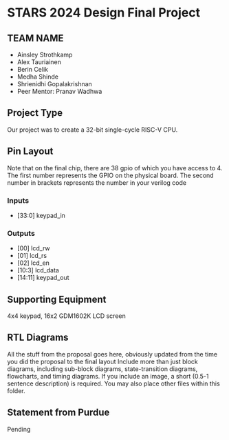 # STARS 2024 Design Final Project

## TEAM NAME
* Ainsley Strothkamp
* Alex Tauriainen
* Berin Celik
* Medha Shinde
* Shrienidhi Gopalakrishnan
* Peer Mentor: Pranav Wadhwa

## Project Type
Our project was to create a 32-bit single-cycle RISC-V CPU.

## Pin Layout
Note that on the final chip, there are 38 gpio of which you have access to 4.
The first number represents the GPIO on the physical board. The second number
in brackets represents the number in your verilog code

### Inputs
* [33:0] keypad_in

### Outputs
* [00] lcd_rw
* [01] lcd_rs
* [02] lcd_en
* [10:3] lcd_data
* [14:11] keypad_out


## Supporting Equipment
4x4 keypad, 16x2 GDM1602K LCD screen

## RTL Diagrams
All the stuff from the proposal goes here, obviously updated from the time you did the proposal to the final layout
Include more than just block diagrams, including sub-block diagrams, state-transition diagrams, flowcharts, and timing diagrams.  If you include an image, a short (0.5-1 sentence description) is required.
You may also place other files within this folder.

## Statement from Purdue
Pending

